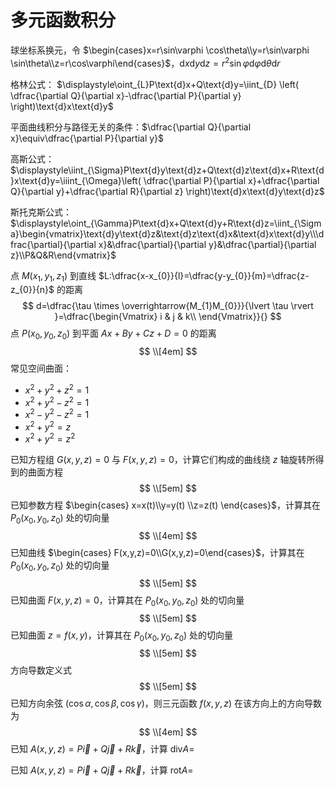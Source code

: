 # 多元函数积分

球坐标系换元，令 $\begin{cases}x=r\sin\varphi \cos\theta\\y=r\sin\varphi \sin\theta\\z=r\cos\varphi\end{cases}$，$\text{d}x\text{d}y\text{d}z=r^{2}\sin\varphi\text{d}\varphi\text{d}\theta\text{d}r$

格林公式：
$\displaystyle\oint_{L}P\text{d}x+Q\text{d}y=\iint_{D} \left( \dfrac{\partial Q}{\partial x}-\dfrac{\partial P}{\partial y} \right)\text{d}x\text{d}y$

平面曲线积分与路径无关的条件：$\dfrac{\partial Q}{\partial x}\equiv\dfrac{\partial P}{\partial y}$

高斯公式：
$\displaystyle\iint_{\Sigma}P\text{d}y\text{d}z+Q\text{d}z\text{d}x+R\text{d}x\text{d}y=\iiint_{\Omega}\left( \dfrac{\partial P}{\partial x}+\dfrac{\partial Q}{\partial y}+\dfrac{\partial R}{\partial z} \right)\text{d}x\text{d}y\text{d}z$

斯托克斯公式：
$\displaystyle\oint_{\Gamma}P\text{d}x+Q\text{d}y+R\text{d}z=\iint_{\Sigma}\begin{vmatrix}\text{d}y\text{d}z&\text{d}z\text{d}x&\text{d}x\text{d}y\\\dfrac{\partial}{\partial x}&\dfrac{\partial}{\partial y}&\dfrac{\partial}{\partial z}\\P&Q&R\end{vmatrix}$

点 $M(x_{1},y_{1},z_{1})$ 到直线 $L:\dfrac{x-x_{0}}{l}=\dfrac{y-y_{0}}{m}=\dfrac{z-z_{0}}{n}$ 的距离
$$
d=\dfrac{\tau \times \overrightarrow{M_{1}M_{0}}}{\lvert \tau \rvert }=\dfrac{\begin{Vmatrix}
i & j & k\\
\end{Vmatrix}}{}
$$
点 $P(x_{0},y_{0},z_{0})$ 到平面 $Ax+By+Cz+D=0$ 的距离
$$
\\[4em]
$$
常见空间曲面：
- $x^{2}+y^{2}+z^{2}=1$
- $x^{2}+y^{2}-z^{2}=1$
- $x^{2}-y^{2}-z^{2}=1$
- $x^{2}+y^{2}=z$
- $x^{2}+y^{2}=z^{2}$

已知方程组 $G(x,y,z)=0$ 与 $F(x,y,z)=0$，计算它们构成的曲线绕 $z$ 轴旋转所得到的曲面方程
$$
\\[5em]
$$
已知参数方程 $\begin{cases} x=x(t)\\y=y(t) \\z=z(t) \end{cases}$，计算其在 $P_{0}(x_{0},y_{0},z_{0})$ 处的切向量
$$
\\[4em]
$$
已知曲线 $\begin{cases} F(x,y,z)=0\\G(x,y,z)=0\end{cases}$，计算其在 $P_{0}(x_{0},y_{0},z_{0})$ 处的切向量
$$
\\[5em]
$$
已知曲面 $F(x,y,z)=0$，计算其在 $P_{0}(x_{0},y_{0},z_{0})$ 处的切向量
$$
\\[5em]
$$
已知曲面 $z=f(x,y)$，计算其在 $P_{0}(x_{0},y_{0},z_{0})$ 处的切向量
$$
\\[5em]
$$
方向导数定义式
$$
\\[5em]
$$
已知方向余弦 $(\cos\alpha,\cos\beta,\cos\gamma)$，则三元函数 $f(x,y,z)$ 在该方向上的方向导数为
$$
\\[4em]
$$
已知 $A(x,y,z)=P\vec{i}+Q\vec{j}+R\vec{k}$，计算 $\text{div}A=$

已知 $A(x,y,z)=P\vec{i}+Q\vec{j}+R\vec{k}$，计算 $\text{rot}A=$